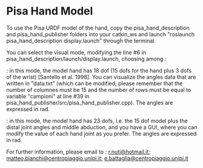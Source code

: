 Pisa Hand Model
===============

To use the Pisa URDF model of the hand, copy the pisa_hand_description and pisa_hand_publisher folders into your catkin_ws and launch "roslaunch pisa_hand_description display.launch" through the terminal.

You can select the visual mode, modifying the line #6 in pisa_hand_description/launch/display.launch, choosing among :

<arg name="use_joint_state_publisher" default="false"/> : in this mode, the model hand has 18 dof (15 dofs for the hand plus 3 dofs of the wrist) [Santello et al. 1998]. You can visualize the angles data that are written in "data.txt" (which can be modified; please remember that the number of columnes must be 15 and the number of rows must be equal to variable "campioni" at line #39 in pisa_hand_publisher/src/pisa_hand_publisher.cpp). The angles are expressed in rad.

<arg name="use_joint_state_publisher" default="true"/> : in this mode, the model hand has 23 dofs, i.e. the 15 dof model plus the distal joint angles and middle abduction, and you have a GUI, where you can modify the value of each hand joint as you prefer. The angles are expressed in rad.


For further information, please email to : r.nuti@hotmail.it; matteo.bianchi@centropiaggio.unipi.it; e.battaglia@centropiaggio.unipi.it